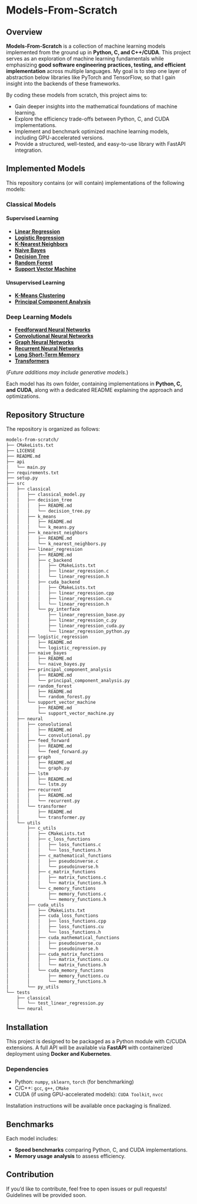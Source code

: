 # Models-From-Scratch  

## Overview  
**Models-From-Scratch** is a collection of machine learning models implemented from the ground up in **Python, C, and C++/CUDA**. This project serves as an exploration of machine learning fundamentals while emphasizing **good software engineering practices, testing, and efficient implementation** across multiple languages. My goal is to step one layer of abstraction below libraries like PyTorch and TensorFlow, so that I gain insight into the backends of these frameworks.

By coding these models from scratch, this project aims to:  
- Gain deeper insights into the mathematical foundations of machine learning.  
- Explore the efficiency trade-offs between Python, C, and CUDA implementations.  
- Implement and benchmark optimized machine learning models, including GPU-accelerated versions.  
- Provide a structured, well-tested, and easy-to-use library with FastAPI integration.  

## Implemented Models  
This repository contains (or will contain) implementations of the following models:  

### Classical Models

#### Supervised Learning
- **[Linear Regression](src/MLFromScratch/classical/linear_regression/README.md)**
- **[Logistic Regression](src/MLFromScratch/classical/logistic_regression/README.md)**
- **[K-Nearest Neighbors](src/MLFromScratch/classical/k_nearest_neighbors/README.md)**
- **[Naive Bayes](src/MLFromScratch/classical/naive_bayes/README.md)**
- **[Decision Tree](src/MLFromScratch/classical/decision_tree/README.md)**
- **[Random Forest](src/MLFromScratch/classical/random_forest/README.md)**
- **[Support Vector Machine](src/MLFromScratch/classical/support_vector_machine/README.md)**

#### Unsupervised Learning
- **[K-Means Clustering](src/MLFromScratch/classical/k_means/README.md)**
- **[Principal Component Analysis](src/MLFromScratch/classical/principal_component_analysis/README.md)**

### Deep Learning Models
- **[Feedforward Neural Networks](src/MLFromScratch/neural/feed_forward/README.md)**
- **[Convolutional Neural Networks](src/MLFromScratch/neural/convolutional/README.md)**
- **[Graph Neural Networks](src/MLFromScratch/neural/graph/README.md)**
- **[Recurrent Neural Networks](src/MLFromScratch/neural/recurrent/README.md)**
- **[Long Short-Term Memory](src/MLFromScratch/neural/lstm/README.md)**
- **[Transformers](src/MLFromScratch/neural/transformer/README.md)**

(*Future additions may include generative models.*)  

Each model has its own folder, containing implementations in **Python, C, and CUDA**, along with a dedicated README explaining the approach and optimizations.

## Repository Structure  

The repository is organized as follows:  

```bash
models-from-scratch/
├── CMakeLists.txt
├── LICENSE
├── README.md
├── api
│   └── main.py
├── requirements.txt
├── setup.py
├── src
│   ├── classical
│   │   ├── classical_model.py
│   │   ├── decision_tree
│   │   │   ├── README.md
│   │   │   └── decision_tree.py
│   │   ├── k_means
│   │   │   ├── README.md
│   │   │   └── k_means.py
│   │   ├── k_nearest_neighbors
│   │   │   ├── README.md
│   │   │   └── k_nearest_neighbors.py
│   │   ├── linear_regression
│   │   │   ├── README.md
│   │   │   ├── c_backend
│   │   │   │   ├── CMakeLists.txt
│   │   │   │   ├── linear_regression.c
│   │   │   │   └── linear_regression.h
│   │   │   ├── cuda_backend
│   │   │   │   ├── CMakeLists.txt
│   │   │   │   ├── linear_regression.cpp
│   │   │   │   ├── linear_regression.cu
│   │   │   │   └── linear_regression.h
│   │   │   └── py_interface
│   │   │       ├── linear_regression_base.py
│   │   │       ├── linear_regression_c.py
│   │   │       ├── linear_regression_cuda.py
│   │   │       └── linear_regression_python.py
│   │   ├── logistic_regression
│   │   │   ├── README.md
│   │   │   └── logistic_regression.py
│   │   ├── naive_bayes
│   │   │   ├── README.md
│   │   │   └── naive_bayes.py
│   │   ├── principal_component_analysis
│   │   │   ├── README.md
│   │   │   └── principal_component_analysis.py
│   │   ├── random_forest
│   │   │   ├── README.md
│   │   │   └── random_forest.py
│   │   └── support_vector_machine
│   │       ├── README.md
│   │       └── support_vector_machine.py
│   ├── neural
│   │   ├── convolutional
│   │   │   ├── README.md
│   │   │   └── convolutional.py
│   │   ├── feed_forward
│   │   │   ├── README.md
│   │   │   └── feed_forward.py
│   │   ├── graph
│   │   │   ├── README.md
│   │   │   └── graph.py
│   │   ├── lstm
│   │   │   ├── README.md
│   │   │   └── lstm.py
│   │   ├── recurrent
│   │   │   ├── README.md
│   │   │   └── recurrent.py
│   │   └── transformer
│   │       ├── README.md
│   │       └── transformer.py
│   └── utils
│       ├── c_utils
│       │   ├── CMakeLists.txt
│       │   ├── c_loss_functions
│       │   │   ├── loss_functions.c
│       │   │   └── loss_functions.h
│       │   ├── c_mathematical_functions
│       │   │   ├── pseudoinverse.c
│       │   │   └── pseudoinverse.h
│       │   ├── c_matrix_functions
│       │   │   ├── matrix_functions.c
│       │   │   └── matrix_functions.h
│       │   └── c_memory_functions
│       │       ├── memory_functions.c
│       │       └── memory_functions.h
│       ├── cuda_utils
│       │   ├── CMakeLists.txt
│       │   ├── cuda_loss_functions
│       │   │   ├── loss_functions.cpp
│       │   │   ├── loss_functions.cu
│       │   │   └── loss_functions.h
│       │   ├── cuda_mathematical_functions
│       │   │   ├── pseudoinverse.cu
│       │   │   └── pseudoinverse.h
│       │   ├── cuda_matrix_functions
│       │   │   ├── matrix_functions.cu
│       │   │   └── matrix_functions.h
│       │   └── cuda_memory_functions
│       │       ├── memory_functions.cu
│       │       └── memory_functions.h
│       └── py_utils
└── tests
    ├── classical
    │   └── test_linear_regression.py
    └── neural
```

## Installation  
This project is designed to be packaged as a Python module with C/CUDA extensions. A full API will be available via **FastAPI** with containerized deployment using **Docker and Kubernetes**.  

### Dependencies  
- Python: `numpy`, `sklearn`, `torch` (for benchmarking)  
- C/C++: `gcc`, `g++`, `CMake`  
- CUDA (if using GPU-accelerated models): `CUDA Toolkit`, `nvcc` 

Installation instructions will be available once packaging is finalized.  

## Benchmarks  
Each model includes:  
- **Speed benchmarks** comparing Python, C, and CUDA implementations.  
- **Memory usage analysis** to assess efficiency.  

## Contribution  
If you’d like to contribute, feel free to open issues or pull requests! Guidelines will be provided soon.  

